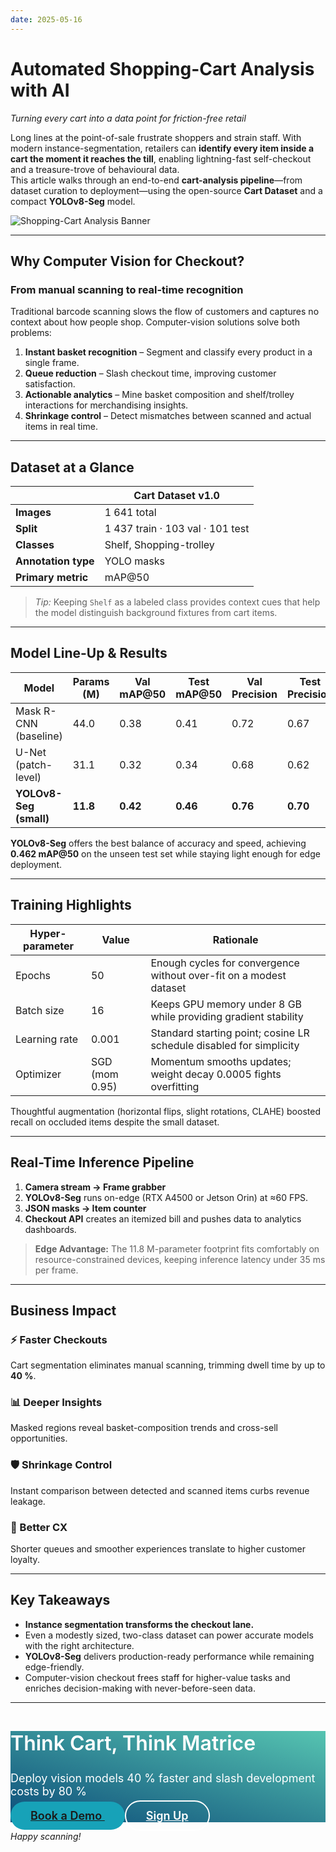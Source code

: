 ```yaml
---
date: 2025-05-16
---
```


<meta title="Automated Shopping-Cart Analysis with AI — Faster Checkouts & Deeper Retail Insights"
      description="See how instance-segmentation models such as Mask R-CNN and YOLOv8-Seg turn shopping-cart images into real-time product lists, cutting queues and unlocking rich customer analytics.">
<meta name="keywords" content="shopping-cart analysis, automated checkout, retail computer vision, instance segmentation, Mask R-CNN, YOLOv8-Seg, U-Net, Cart Dataset, mAP@50, deep learning, customer insights, Matrice AI, retail AI, vision models">

# Automated Shopping-Cart Analysis with AI  
*Turning every cart into a data point for friction-free retail*

Long lines at the point-of-sale frustrate shoppers and strain staff. With modern instance-segmentation, retailers can **identify every item inside a cart the moment it reaches the till**, enabling lightning-fast self-checkout and a treasure-trove of behavioural data.  
This article walks through an end-to-end **cart-analysis pipeline**—from dataset curation to deployment—using the open-source **Cart Dataset** and a compact **YOLOv8-Seg** model.

![Shopping-Cart Analysis Banner](images/cart_cover.png)

---

## Why Computer Vision for Checkout?

### From manual scanning to real-time recognition  
Traditional barcode scanning slows the flow of customers and captures no context about how people shop. Computer-vision solutions solve both problems:

1. **Instant basket recognition** – Segment and classify every product in a single frame.  
2. **Queue reduction** – Slash checkout time, improving customer satisfaction.  
3. **Actionable analytics** – Mine basket composition and shelf/trolley interactions for merchandising insights.  
4. **Shrinkage control** – Detect mismatches between scanned and actual items in real time.

---

## Dataset at a Glance

|                     | **Cart Dataset v1.0** |
|---------------------|------------------------|
| **Images**          | 1 641 total |
| **Split**           | 1 437 train · 103 val · 101 test |
| **Classes**         | Shelf, Shopping-trolley |
| **Annotation type** | YOLO masks |
| **Primary metric**  | mAP@50 |

> *Tip:* Keeping `Shelf` as a labeled class provides context cues that help the model distinguish background fixtures from cart items.

---

## Model Line-Up & Results

| **Model**             | **Params (M)** | **Val mAP@50** | **Test mAP@50** | **Val Precision** | **Test Precision** |
|-----------------------|---------------|---------------|----------------|------------------|-------------------|
| Mask R-CNN (baseline) | 44.0          | 0.38          | 0.41           | 0.72             | 0.67              |
| U-Net (patch-level)   | 31.1          | 0.32          | 0.34           | 0.68             | 0.62              |
| **YOLOv8-Seg (small)**| **11.8**      | **0.42**      | **0.46**       | **0.76**         | **0.70**          |

**YOLOv8-Seg** offers the best balance of accuracy and speed, achieving **0.462 mAP@50** on the unseen test set while staying light enough for edge deployment.

---

## Training Highlights

| Hyper-parameter | Value | Rationale |
|-----------------|-------|-----------|
| Epochs          | 50    | Enough cycles for convergence without over-fit on a modest dataset |
| Batch size      | 16    | Keeps GPU memory under 8 GB while providing gradient stability |
| Learning rate   | 0.001 | Standard starting point; cosine LR schedule disabled for simplicity |
| Optimizer       | SGD (mom 0.95) | Momentum smooths updates; weight decay 0.0005 fights overfitting |

Thoughtful augmentation (horizontal flips, slight rotations, CLAHE) boosted recall on occluded items despite the small dataset.

---

## Real-Time Inference Pipeline

1. **Camera stream → Frame grabber**  
2. **YOLOv8-Seg** runs on-edge (RTX A4500 or Jetson Orin) at ≈60 FPS.  
3. **JSON masks → Item counter**  
4. **Checkout API** creates an itemized bill and pushes data to analytics dashboards.

> **Edge Advantage:** The 11.8 M-parameter footprint fits comfortably on resource-constrained devices, keeping inference latency under 35 ms per frame.

---

## Business Impact

### ⚡ Faster Checkouts  
Cart segmentation eliminates manual scanning, trimming dwell time by up to **40 %**.

### 📊 Deeper Insights  
Masked regions reveal basket-composition trends and cross-sell opportunities.

### 🛡️ Shrinkage Control  
Instant comparison between detected and scanned items curbs revenue leakage.

### 🤝 Better CX  
Shorter queues and smoother experiences translate to higher customer loyalty.

---

## Key Takeaways

* **Instance segmentation transforms the checkout lane.**  
* Even a modestly sized, two-class dataset can power accurate models with the right architecture.  
* **YOLOv8-Seg** delivers production-ready performance while remaining edge-friendly.  
* Computer-vision checkout frees staff for higher-value tasks and enriches decision-making with never-before-seen data.

---

<div class="py-lg-16 py-10 rounded py-2" style="background-image: linear-gradient(15deg, #0d4d7a 0%, #56c4b1 100%);">
  <div class="container p-2">
    <div class="row justify-content-center text-center">
      <div class="col-md-9 col-12">
        <h2 class="my-0" style="color:#fff;font-size:32px;font-weight:600;">Think Cart, Think Matrice</h2>
        <p class="px-lg-8 py-2 my-0" style="color:#fff;font-size:18px;">Deploy vision models 40 % faster and slash development costs by 80 %</p>
        <div class="d-grid d-md-block">
          <a href="https://matrice.ai/#/demo" class="btn btn-primary mb-2 mb-md-0"
             style="padding:12px 32px;font-size:18px;font-weight:600;border-radius:30px;background:#17a2b8;border:none;">
            Book a Demo
          </a>
          <a href="https://app.matrice.ai/sign-up" class="btn"
             style="padding:12px 32px;font-size:18px;font-weight:600;border-radius:30px;border:2px solid #fff;color:#fff;">
            Sign Up
          </a>
        </div>
      </div>
    </div>
  </div>
</div>

*Happy scanning!*
